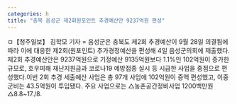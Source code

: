 ```yaml
---
categories: h
title: "충북 음성군 제2회원포인트 추경예산안 9237억원 편성"
---
```

ㅁ【청주일보】 김학모 기자 = 음성군은 충북도 제2회 추경예산이 9월 28일 의결됨에 따라 이에 대응한 제2회(원포인트) 추가경정예산을 편성해 4일 음성군의회에 제출했다.제2회 추경예산안은 9237억원으로 기정예산 9135억원보다 1.1%인 102억원이 증가한 규모로, 호우피해 재난지원금과 코로나19 예방접종 실시 등 시급한 사업을 중점으로 편성했다.이번 2회 추경 세출예산 사업은 총 97개 사업에 102억원이 증액 편성했고, 이중 군비는 43.5억원이 투입됐다. 주요 사업으로는 △농촌공간정비사업 1200백만원 △8.8~17./8.